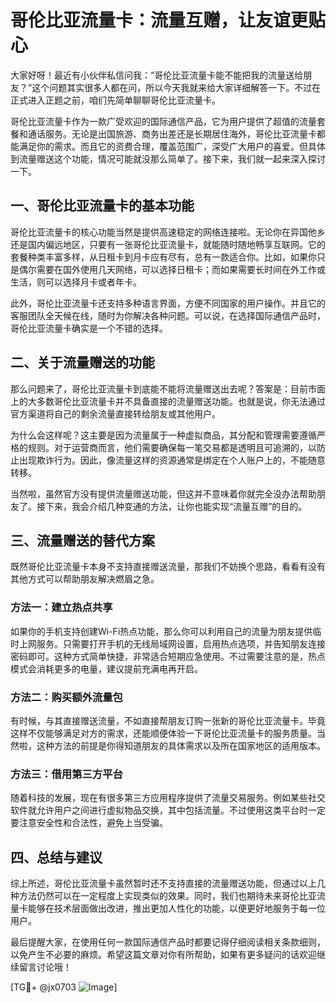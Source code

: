 # 哥伦比亚流量卡：流量互赠，让友谊更贴心

大家好呀！最近有小伙伴私信问我：“哥伦比亚流量卡能不能把我的流量送给朋友？”这个问题其实很多人都在问，所以今天我就来给大家详细解答一下。不过在正式进入正题之前，咱们先简单聊聊哥伦比亚流量卡。

哥伦比亚流量卡作为一款广受欢迎的国际通信产品，它为用户提供了超值的流量套餐和通话服务。无论是出国旅游、商务出差还是长期居住海外，哥伦比亚流量卡都能满足你的需求。而且它的资费合理，覆盖范围广，深受广大用户的喜爱。但具体到流量赠送这个功能，情况可能就没那么简单了。接下来，我们就一起来深入探讨一下。

## 一、哥伦比亚流量卡的基本功能

哥伦比亚流量卡的核心功能当然是提供高速稳定的网络连接啦。无论你在异国他乡还是国内偏远地区，只要有一张哥伦比亚流量卡，就能随时随地畅享互联网。它的套餐种类丰富多样，从日租卡到月卡应有尽有，总有一款适合你。比如，如果你只是偶尔需要在国外使用几天网络，可以选择日租卡；而如果需要长时间在外工作或生活，则可以选择月卡或者年卡。

此外，哥伦比亚流量卡还支持多种语言界面，方便不同国家的用户操作。并且它的客服团队全天候在线，随时为你解决各种问题。可以说，在选择国际通信产品时，哥伦比亚流量卡确实是一个不错的选择。

## 二、关于流量赠送的功能

那么问题来了，哥伦比亚流量卡到底能不能将流量赠送出去呢？答案是：目前市面上的大多数哥伦比亚流量卡并不具备直接的流量赠送功能。也就是说，你无法通过官方渠道将自己的剩余流量直接转给朋友或其他用户。

为什么会这样呢？这主要是因为流量属于一种虚拟商品，其分配和管理需要遵循严格的规则。对于运营商而言，他们需要确保每一笔交易都是透明且可追溯的，以防止出现欺诈行为。因此，像流量这样的资源通常是绑定在个人账户上的，不能随意转移。

当然啦，虽然官方没有提供流量赠送功能，但这并不意味着你就完全没办法帮助朋友了。接下来，我会介绍几种变通的方法，让你也能实现“流量互赠”的目的。

## 三、流量赠送的替代方案

既然哥伦比亚流量卡本身不支持直接赠送流量，那我们不妨换个思路，看看有没有其他方式可以帮助朋友解决燃眉之急。

### 方法一：建立热点共享

如果你的手机支持创建Wi-Fi热点功能，那么你可以利用自己的流量为朋友提供临时上网服务。只需要打开手机的无线局域网设置，启用热点选项，并告知朋友连接密码即可。这种方式简单快捷，非常适合短期应急使用。不过需要注意的是，热点模式会消耗更多的电量，建议提前充满电再开启。

### 方法二：购买额外流量包

有时候，与其直接赠送流量，不如直接帮朋友订购一张新的哥伦比亚流量卡。毕竟这样不仅能够满足对方的需求，还能顺便体验一下哥伦比亚流量卡的服务质量。当然啦，这种方法的前提是你得知道朋友的具体需求以及所在国家地区的适用版本。

### 方法三：借用第三方平台

随着科技的发展，现在有很多第三方应用程序提供了流量交易服务。例如某些社交软件就允许用户之间进行虚拟物品交换，其中包括流量。不过使用这类平台时一定要注意安全性和合法性，避免上当受骗。

## 四、总结与建议

综上所述，哥伦比亚流量卡虽然暂时还不支持直接的流量赠送功能，但通过以上几种方法仍然可以在一定程度上实现类似的效果。同时，我们也期待未来哥伦比亚流量卡能够在技术层面做出改进，推出更加人性化的功能，以便更好地服务于每一位用户。

最后提醒大家，在使用任何一款国际通信产品时都要记得仔细阅读相关条款细则，以免产生不必要的麻烦。希望这篇文章对你有所帮助，如果有更多疑问的话欢迎继续留言讨论哦！

[TG💪+ @jx0703 ![Image](https://github.com/user-attachments/assets/dbca1d08-cadb-493c-b0ec-ad6f7a83f270)]